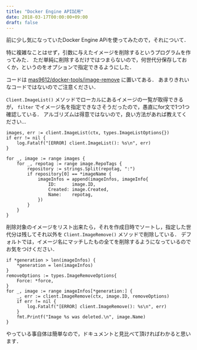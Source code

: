 ```yaml
---
title: "Docker Engine API試用"
date: 2018-03-17T00:00:00+09:00
draft: false
---
```


前に少し気になっていたDocker Engine APiを使ってみたので，それについて．

特に複雑なことはせず，引数に与えたイメージを削除するというプログラムを作ってみた．
ただ単純に削除するだけではつまらないので，何世代分保存しておくか，というのをオプションで指定できるようにした．

コードは [mas9612/docker-tools/image-remove](https://github.com/mas9612/docker-tools/tree/master/image-remove) に置いてある．
あまりきれいなコードではないのでご注意ください．

`Client.ImageList()` メソッドでローカルにあるイメージの一覧が取得できるが， `filter` でイメージ名を指定できなさそうだったので，愚直にfor文で1つ1つ確認している．
アルゴリズムは得意ではないので，良い方法があれば教えてください…

    images, err := client.ImageList(ctx, types.ImageListOptions{})
    if err != nil {
        log.Fatalf("[ERROR] client.ImageList(): %s\n", err)
    }

    for _, image := range images {
        for _, repotag := range image.RepoTags {
            repository := strings.Split(repotag, ":")
            if repository[0] == *imageName {
                imageInfos = append(imageInfos, imageInfo{
                    ID:      image.ID,
                    Created: image.Created,
                    Name:    repotag,
                })
            }
        }
    }

削除対象のイメージをリスト出来たら，それを作成日時でソートし，指定した世代分は残してそれ以外を `Client.ImageRemove()` メソッドで削除している．
デフォルトでは，イメージ名にマッチしたもの全てを削除するようになっているのでお気をつけください．

    if *generation > len(imageInfos) {
        *generation = len(imageInfos)
    }
    removeOptions := types.ImageRemoveOptions{
        Force: *force,
    }
    for _, image := range imageInfos[*generation:] {
        _, err := client.ImageRemove(ctx, image.ID, removeOptions)
        if err != nil {
            log.Fatalf("[ERROR] client.ImageRemove(): %s\n", err)
        }
        fmt.Printf("Image %s was deleted.\n", image.Name)
    }

やっている事自体は簡単なので，ドキュメントと見比べて頂ければわかると思います．

